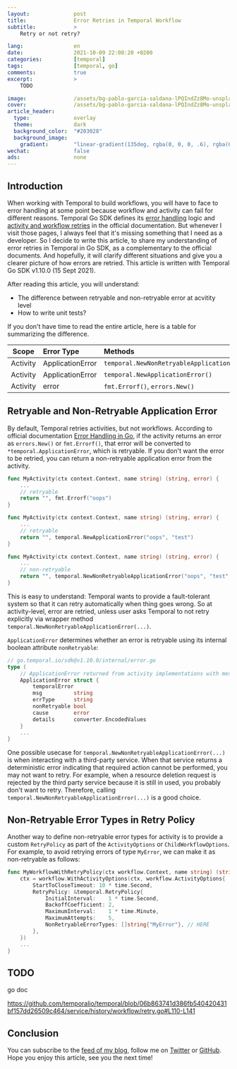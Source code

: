 ```yaml
---
layout:              post
title:               Error Retries in Temporal Workflow
subtitle:            >
    Retry or not retry?

lang:                en
date:                2021-10-09 22:08:20 +0200
categories:          [temporal]
tags:                [temporal, go]
comments:            true
excerpt:             >
    TODO

image:               /assets/bg-pablo-garcia-saldana-lPQIndZz8Mo-unsplash.jpg
cover:               /assets/bg-pablo-garcia-saldana-lPQIndZz8Mo-unsplash.jpg
article_header:
  type:              overlay
  theme:             dark
  background_color:  "#203028"
  background_image:
    gradient:        "linear-gradient(135deg, rgba(0, 0, 0, .6), rgba(0, 0, 0, .4))"
wechat:              false
ads:                 none
---
```


## Introduction

When working with Temporal to build workflows, you will have to face to error
handling at some point because workflow and activity can fail for different
reasons. Temporal Go SDK defines its [error
handling](https://docs.temporal.io/docs/go/error-handling/) logic and [activity
and workflow retries](https://docs.temporal.io/docs/go/retries/) in the official
documentation. But whenever I visit those pages, I always feel that
it's missing something that I need as a developer. So I decide to write this
article, to share my understanding of error retries in Temporal in Go SDK, as a
complementary to the official documents. And hopefully, it will clarify
different situations and give you a clearer picture of how errors are retried.
This article is written with Temporal Go SDK v1.10.0 (15 Sept 2021).

After reading this article, you will understand:

* The difference between retryable and non-retryable error at acvitity level
* How to write unit tests?


If you don't have time to read the entire article, here is a table for
summarizing the difference.

Scope    | Error Type       | Methods                                      | Retryable
:------: | :--------------- | :------------------------------------------- |:---
Activity | ApplicationError | `temporal.NewNonRetryableApplicationError()` | No
Activity | ApplicationError | `temporal.NewApplicationError()`             | Yes
Activity | error            | `fmt.Errorf()`, `errors.New()`               | Yes

## Retryable and Non-Retryable Application Error

By default, Temporal retries activities, but not workflows. According to
official documentation [Error Handling in
Go](https://docs.temporal.io/docs/go/error-handling/), if the activity returns
an error as `errors.New()` or `fmt.Errorf()`, that error will be converted to
`*temporal.ApplicationError`, which is retryable. If you don't want the error to
be retried, you can return a non-retryable application error from the activity.

```go
func MyActivity(ctx context.Context, name string) (string, error) {
	...
	// retryable
	return "", fmt.Errorf("oops")
}
```

```go
func MyActivity(ctx context.Context, name string) (string, error) {
	...
	// retryable
	return "", temporal.NewApplicationError("oops", "test")
}
```

```go
func MyActivity(ctx context.Context, name string) (string, error) {
	...
	// non-retryable
	return "", temporal.NewNonRetryableApplicationError("oops", "test", err)
}
```

This is easy to understand: Temporal wants to provide a fault-tolerant system so
that it can retry automatically when thing goes wrong. So at activity-level,
error are retried, unless user asks Temporal to not retry explicitly via wrapper
method `temporal.NewNonRetryableApplicationError(...)`.

`ApplicationError` determines whether an error is retryable using its internal
boolean attribute `nonRetryable`:

```go
// go.temporal.io/sdk@v1.10.0/internal/error.go
type (
	// ApplicationError returned from activity implementations with message and optional details.
	ApplicationError struct {
		temporalError
		msg          string
		errType      string
		nonRetryable bool
		cause        error
		details      converter.EncodedValues
	}
	...
}
```

One possible usecase for `temporal.NewNonRetryableApplicationError(...)` is when
interacting with a third-party service. When that service returns a
deterministic error indicating that required action cannot be performed, you may
not want to retry. For example, when a resource deletion request is rejected by
the third party service because it is still in used, you probably
don't want to retry. Therefore, calling
`temporal.NewNonRetryableApplicationError(...)` is a good choice.

## Non-Retryable Error Types in Retry Policy

Another way to define non-retryable error types for activity is to provide a
custom `RetryPolicy` as part of the `ActivityOptions` or `ChildWorkflowOptions`.
For example, to avoid retrying errors of type `MyError`, we can make it as
non-retryable as follows:

```go
func MyWorkflowWithRetryPolicy(ctx workflow.Context, name string) (string, error) {
	ctx = workflow.WithActivityOptions(ctx, workflow.ActivityOptions{
		StartToCloseTimeout: 10 * time.Second,
		RetryPolicy: &temporal.RetryPolicy{
			InitialInterval:    1 * time.Second,
			BackoffCoefficient: 2,
			MaximumInterval:    1 * time.Minute,
			MaximumAttempts:    5,
			NonRetryableErrorTypes: []string{"MyError"}, // HERE
		},
	})
	...
}
```

## TODO
go doc

https://github.com/temporalio/temporal/blob/06b863741d386fb540420431bf157dd26509c464/service/history/workflow/retry.go#L110-L141

## Conclusion

You can subscribe to the [feed of my blog](/feed.xml), follow me on [Twitter](https://twitter.com/mincong_h) or [GitHub](https://github.com/mincong-h/). Hope you enjoy this article, see you the next time!
